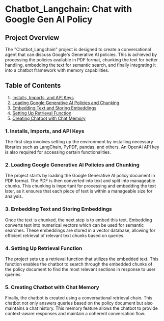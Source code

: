 # Chatbot_Langchain: Chat with Google Gen AI Policy

## Project Overview
The "Chatbot_Langchain" project is designed to create a conversational agent that can discuss Google's Generative AI policies. This is achieved by processing the policies available in PDF format, chunking the text for better handling, embedding the text for semantic search, and finally integrating it into a chatbot framework with memory capabilities.

## Table of Contents
1. [Installs, Imports, and API Keys](#installs-imports-api-keys)
2. [Loading Google Generative AI Policies and Chunking](#loading-chunking)
3. [Embedding Text and Storing Embeddings](#embedding-storing)
4. [Setting Up Retrieval Function](#retrieval-function)
5. [Creating Chatbot with Chat Memory](#creating-chatbot)

### 1. Installs, Imports, and API Keys
The first step involves setting up the environment by installing necessary libraries such as LangChain, PyPDF, pandas, and others. An OpenAI API key is also required for accessing certain functionalities.

### 2. Loading Google Generative AI Policies and Chunking
The project starts by loading the Google Generative AI policy document in PDF format. The PDF is then converted into text and split into manageable chunks. This chunking is important for processing and embedding the text later, as it ensures that each piece of text is within a manageable size for analysis.

### 3. Embedding Text and Storing Embeddings
Once the text is chunked, the next step is to embed this text. Embedding converts text into numerical vectors which can be used for semantic searches. These embeddings are stored in a vector database, allowing for efficient retrieval of relevant text chunks based on queries.

### 4. Setting Up Retrieval Function
The project sets up a retrieval function that utilizes the embedded text. This function enables the chatbot to search through the embedded chunks of the policy document to find the most relevant sections in response to user queries.

### 5. Creating Chatbot with Chat Memory
Finally, the chatbot is created using a conversational retrieval chain. This chatbot not only answers queries based on the policy document but also maintains a chat history. This memory feature allows the chatbot to provide context-aware responses and maintain a coherent conversation flow.


